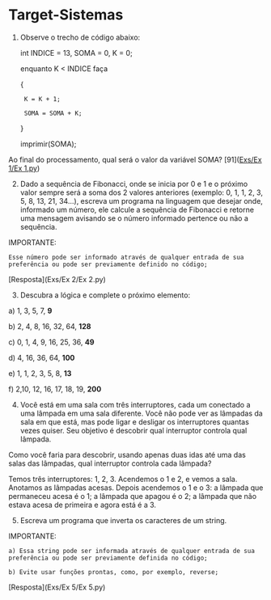 # Target-Sistemas
1) Observe o trecho de código abaixo: 

 	int INDICE = 13, SOMA = 0, K = 0; 

 	enquanto K < INDICE faça 

	{ 

		K = K + 1; 

		SOMA = SOMA + K; 

	} 

 	imprimir(SOMA); 

  

Ao final do processamento, qual será o valor da variável SOMA? [91]([Exs/Ex 1/Ex 1.py](https://github.com/Marrone1/Target-Sistemas/blob/main/Exs/Ex%201/Ex%201.py))

  

 2) Dado a sequência de Fibonacci, onde se inicia por 0 e 1 e o próximo valor sempre será a soma dos 2 valores anteriores (exemplo: 0, 1, 1, 2, 3, 5, 8, 13, 21, 34...), escreva um programa na linguagem que desejar onde, informado um número, ele calcule a sequência de Fibonacci e retorne uma mensagem avisando se o número informado pertence ou não a sequência. 

  

IMPORTANTE:  

	Esse número pode ser informado através de qualquer entrada de sua preferência ou pode ser previamente definido no código; 

[Resposta](Exs/Ex 2/Ex 2.py)   

3) Descubra a lógica e complete o próximo elemento:  

   

a) 1, 3, 5, 7, **9**  

b) 2, 4, 8, 16, 32, 64, **128**  

c) 0, 1, 4, 9, 16, 25, 36, **49** 

d) 4, 16, 36, 64, **100**  

e) 1, 1, 2, 3, 5, 8, **13**  

f) 2,10, 12, 16, 17, 18, 19, **200**  

   

4) Você está em uma sala com três interruptores, cada um conectado a uma lâmpada em uma sala diferente. Você não pode ver as lâmpadas da sala em que está, mas pode ligar e desligar os interruptores quantas vezes quiser. Seu objetivo é descobrir qual interruptor controla qual lâmpada.

Como você faria para descobrir, usando apenas duas idas até uma das salas das lâmpadas, qual interruptor controla cada lâmpada?  


Temos três interruptores: 1, 2, 3.
Acendemos o 1 e 2, e vemos a sala. Anotamos as lâmpadas acesas. 
Depois acendemos o 1 e o 3: a lâmpada que permaneceu acesa é o 1; a lâmpada que apagou é o 2; a lâmpada que não estava acesa de primeira e agora está é a 3.


5) Escreva um programa que inverta os caracteres de um string. 


IMPORTANTE: 

	a) Essa string pode ser informada através de qualquer entrada de sua preferência ou pode ser previamente definida no código; 

	b) Evite usar funções prontas, como, por exemplo, reverse; 

[Resposta](Exs/Ex 5/Ex 5.py)
